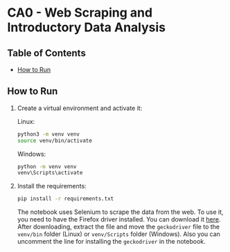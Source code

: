 # CA0 - Web Scraping and Introductory Data Analysis

## Table of Contents

- [How to Run](#how-to-run)

## How to Run

1. Create a virtual environment and activate it:

    Linux:

    ```bash
    python3 -m venv venv
    source venv/bin/activate
    ```

    Windows:

    ```bat
    python -m venv venv
    venv\Scripts\activate
    ```

2. Install the requirements:

    ```bash
    pip install -r requirements.txt
    ```

    The notebook uses Selenium to scrape the data from the web. To use it, you need to have the Firefox driver installed. You can download it [here](https://github.com/mozilla/geckodriver/releases). After downloading, extract the file and move the `geckodriver` file to the `venv/bin` folder (Linux) or `venv/Scripts` folder (Windows). Also you can uncomment the line for installing the `geckodriver` in the notebook.
